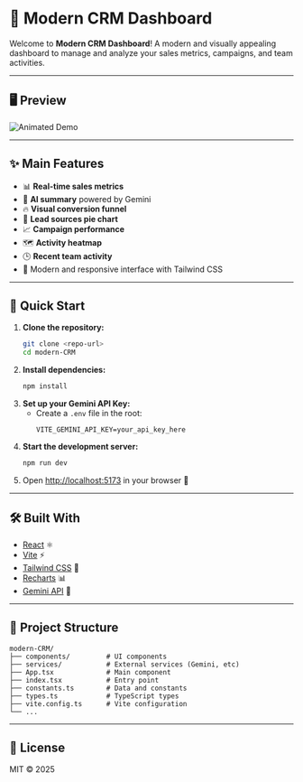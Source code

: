 # 🚀 Modern CRM Dashboard

Welcome to **Modern CRM Dashboard**! A modern and visually appealing dashboard to manage and analyze your sales metrics, campaigns, and team activities.

---

## 🖥️ Preview

![Animated Demo](./assets/ModernCRM.gif)

---

## ✨ Main Features

- 📊 **Real-time sales metrics**
- 🧠 **AI summary** powered by Gemini
- 🔥 **Visual conversion funnel**
- 🥧 **Lead sources pie chart**
- 📈 **Campaign performance**
- 🗺️ **Activity heatmap**
- 🕒 **Recent team activity**
- 🎨 Modern and responsive interface with Tailwind CSS

---

## 🚦 Quick Start

1. **Clone the repository:**
   ```bash
   git clone <repo-url>
   cd modern-CRM
   ```
2. **Install dependencies:**
   ```bash
   npm install
   ```
3. **Set up your Gemini API Key:**
   - Create a `.env` file in the root:
     ```env
     VITE_GEMINI_API_KEY=your_api_key_here
     ```
4. **Start the development server:**
   ```bash
   npm run dev
   ```
5. Open [http://localhost:5173](http://localhost:5173) in your browser 🚀

---

## 🛠️ Built With

- [React](https://react.dev/) ⚛️
- [Vite](https://vitejs.dev/) ⚡
- [Tailwind CSS](https://tailwindcss.com/) 💨
- [Recharts](https://recharts.org/) 📊
- [Gemini API](https://ai.google.dev/) 🤖

---

## 📂 Project Structure

```
modern-CRM/
├── components/         # UI components
├── services/           # External services (Gemini, etc)
├── App.tsx             # Main component
├── index.tsx           # Entry point
├── constants.ts        # Data and constants
├── types.ts            # TypeScript types
├── vite.config.ts      # Vite configuration
└── ...
```

---

## 📄 License

MIT © 2025
